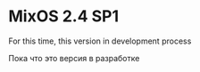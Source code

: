# MixOS 2.4 SP1
For this time, this version in development process

Пока что это версия в разработке

